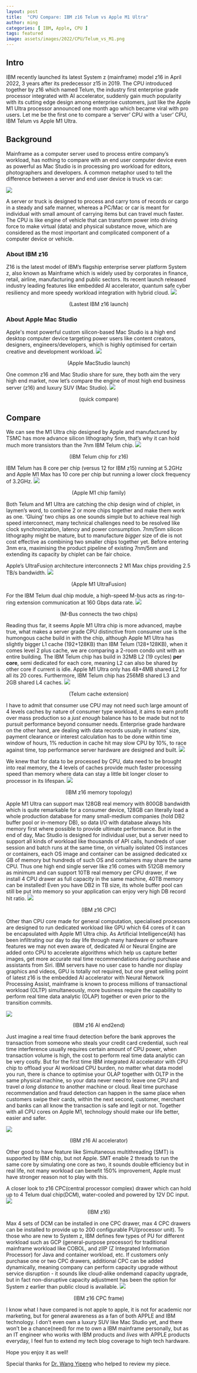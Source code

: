 ```yaml
---
layout: post
title:  "CPU Compare: IBM z16 Telum vs Apple M1 Ultra"
author: ming
categories: [ IBM, Apple, CPU ]
tags: featured
image: assets/images/2022/CPU/Telum_vs_M1.png
---
```


## Intro
IBM recently launched its latest System z (mainframe) model z16 in April 2022, 3 years after its predecessor z15 in 2019. The CPU introduced together by z16 which named Telum, the industry first enterprise grade processor integrated with AI accelerator, suddenly gain much popularity with its cutting edge design among enterprise customers, just like the Apple M1 Ultra processor announced one month ago which became viral with pro users. Let me be the first one to compare a ‘server’ CPU with a ‘user’ CPU, IBM Telum vs Apple M1 Ultra. 

## Background
Mainframe as a computer server used to process entire company’s workload, has nothing to compare with an end user computer device even as powerful as Mac Studio is in processing pro workload for editors, photographers and developers.  A common metaphor used to tell the difference between a server and end user device is truck vs car:

![]({{site.baseurl}}/assets/images/2022/CPU/Truck.png)

A server or truck is designed to process and carry tons of records or cargo in a steady and safe manner, whereas a PC/Mac or car is meant for individual with small amount of carrying items but can travel much faster. The CPU is like engine of vehicle that can transform power into driving force to make virtual (data) and physical substance move, which are considered as the most important and complicated component of a computer device or vehicle. 

### About IBM z16
Z16 is the latest model of IBM’s flagship enterprise server platform System z, also known as Mainframe which is widely used by corporates in finance, retail, airline, manufacturing and public sectors. Its recent launch released industry leading features like embedded AI accelerator, quantum safe cyber resiliency and more speedy workload integration with hybrid cloud. 
![]({{site.baseurl}}/assets/images/2022/CPU/z16.jpeg)<center>(Lastest IBM z16 launch)</center>

### About Apple Mac Studio
Apple's most powerful custom silicon-based Mac Studio is a high end desktop computer device targeting power users like content creators, designers, engineers/developers, which is highly optimised for certain creative and development workload.
![]({{site.baseurl}}/assets/images/2022/CPU/Mac-Studio.webp)<center>(Apple MacStudio launch)</center>

One common z16 and Mac Studio share for sure, they both aim the very high end market, now let’s compare the engine of most high end business server (z16) and luxury SUV (Mac Studio).
![]({{site.baseurl}}/assets/images/2022/CPU/Compare.png)<center>(quick compare)</center>

## Compare 
We can see the M1 Ultra chip designed by Apple and manufactured by TSMC has more advance silicon lithography 5nm, that’s why it can hold much more transistors than the 7nm IBM Telum chip. 
![]({{site.baseurl}}/assets/images/2022/CPU/ibm-telum-die.png)<center>(IBM Telum chip for z16)</center>

IBM Telum has 8 core per chip (versus 12 for IBM z15) running at 5.2GHz and Apple M1 Max has 10 core per chip but running a lower clock frequency of 3.2GHz. 
![]({{site.baseurl}}/assets/images/2022/CPU/Apple-M1-chip-family.jpg)<center>(Apple M1 chip family)</center>

Both Telum and M1 Ultra are catching the chip design wind of chiplet, in laymen’s word, to combine 2 or more chips together and make them work as one. ‘Gluing’ two chips as one sounds simple but to achieve real high speed interconnect, many technical challenges need to be resolved like clock synchronization, latency and power consumption. 7nm/5nm silicon lithography might be mature, but to manufacture *bigger* size of die is not cost effective as combining two smaller chips together yet.  Before entering 3nm era, maximising the product pipeline of existing 7nm/5nm and extending its capacity by chiplet can be fair choice. 

Apple’s UltraFusion architecture interconnects 2 M1 Max chips providing 2.5 TB/s bandwidth. 
![]({{site.baseurl}}/assets/images/2022/CPU/Apple-M1-Ultra.jpg)<center>(Apple M1 UltraFusion)</center>

For the IBM Telum dual chip module, a high-speed M-bus acts as ring-to-ring extension communication at 160 Gbps data rate.
![]({{site.baseurl}}/assets/images/2022/CPU/Telum_DCM.png)<center>(M-Bus connects the two chips)</center>

Reading thus far, it seems Apple M1 Ultra chip is more advanced, maybe true, what makes a server grade CPU distinctive from consumer use is the humongous cache build in with the chip, although Apple M1 Ultra has slightly bigger L1 cache (192+128KB) than IBM Telum (128+128KB), when it comes level 2 plus cache, we are comparing a 2-room condo unit with an entire building. The IBM Telum chip has build in 32MB L2 (19 cycles) **per core**, semi dedicated for each core, meaning L2 can also be shared by other core if current is idle. Apple M1 Ultra only has 48+4MB shared L2 for all its 20 cores. Furthermore, IBM Telum chip has 256MB shared L3 and 2GB shared L4 caches. 
![]({{site.baseurl}}/assets/images/2022/CPU/ibm-z-telum-system.jpeg)<center>(Telum cache extension)</center>

I have to admit that consumer use CPU may not need such large amount of 4 levels caches by nature of consumer type workload, it aims to earn profit over mass production so a *just enough*  balance has to be made but not to pursuit performance beyond consumer needs. Enterprise grade hardware on the other hand, are dealing with data records usually in nations’ size, payment clearance or interest calculation has to be done within time window of hours, 1% reduction in cache hit may slow CPU by 10%, to race against time, top performance server hardware are designed and built. 
![]({{site.baseurl}}/assets/images/2022/CPU/Memory-Hierarchy.jpeg)

We knew that for data to be processed by CPU, data need to be brought into real memory, the 4 levels of caches provide much faster processing speed than memory where data can stay a little bit longer closer to processor in its lifespan. 
![]({{site.baseurl}}/assets/images/2022/CPU/Cache_mem.png)<center>(IBM z16 memory topology)</center>

Apple M1 Ultra can support max 128GB real memory with 800GB bandwidth which is quite remarkable for a consumer device, 128GB can literally load a whole production database for many small-medium companies (hold DB2 buffer pool or in-memory DB), so data I/O with database always hits memory first where possible to provide ultimate performance.  But in the end of day, Mac Studio is designed for individual user, but a server need to support all kinds of workload like thousands of API calls, hundreds of user session and batch runs at the same time, on virtually isolated OS instances or containers, each OS image and container can be assigned dedicated xx GB of memory but hundreds of such OS and containers may share the same CPU. Thus one high end single server like z16 comes with 512GB memory as minimum and can support 10TB real memory per CPU drawer, if we install 4 CPU drawer as full capacity in the same machine, 40TB memory can be installed! Even you have DB2 in TB size, its whole buffer pool can still be put into memory so your application can enjoy very high DB record hit ratio. 
![]({{site.baseurl}}/assets/images/2022/CPU/Telum_DIMM.png)<center>(IBM z16 CPC)</center>

Other than CPU core made for general computation, specialised processors are designed to run dedicated workload like GPU which 64 cores of it can be encapsulated with Apple M1 Ultra chip. As Artificial Intelligence(AI) has been infiltrating our day to day life through many hardware or software features we may not even aware of, dedicated AI or Neural Engine are added onto CPU to accelerate algorithms which help us capture better images, get more accurate real time recommendations during purchase and assistants from Siri. IBM servers have no user case to handle nor display graphics and videos, GPU is totally not required, but one great selling point of latest z16 is the embedded AI accelerator with Neural Network Processing Assist, mainframe is known to process millions of transactional workload (OLTP) simultaneously, more business require the capability to perform real time data analytic (OLAP) together or even prior to the transition commits. 

![]({{site.baseurl}}/assets/images/2022/CPU/Telum_AI_eco.png)<center>(IBM z16 AI end2end)</center>

Just imagine a real time fraud detection before the bank approves the transaction from someone who steals your credit card credential, such real time interference usually requires certain amount of CPU power, when transaction volume is high, the cost to perform real time data analytic can be very costly. But for the first time IBM integrated AI accelerator with CPU chip to offload your AI workload CPU burden, no matter what data model you run, there is chance to optimise your OLAP together with OLTP in the same physical machine, so your data never need to leave one CPU and travel *a long distance* to another machine or cloud. Real time purchase recommendation and fraud detection can happen in the same place when customers swipe their cards, within the next second, customer, merchant and banks can all know the transaction is safe and legit or not. Together with all CPU cores on Apple M1, technology should make our life better, easier and safer.   

![]({{site.baseurl}}/assets/images/2022/CPU/ibm-z-telum-system-ai-performance.jpeg)<center>(IBM z16 AI accelerator)</center>

Other good to have feature like Simultaneous multithreading (SMT) is supported by IBM chip, but not Apple. SMT enable 2 threads to run the same core by simulating one core as two, it sounds double efficiency but in real life, not many workload can benefit 150% improvement, Apple must have stronger reason not to play with this. 

A closer look to z16 CPC(central processor complex) drawer which can hold up to 4 Telum dual chip(DCM), water-cooled and powered by 12V DC input. 
![]({{site.baseurl}}/assets/images/2022/CPU/z16_telum.jpeg)<center>(IBM z16)</center>

Max 4 sets of DCM can be installed in one CPC drawer, max 4 CPC drawers can be installed to provide up to 200 configurable PU(processor unit). To those who are new to System z, IBM defines few types of PU for different workload such as GCP (general-purpose processor) for traditional mainframe workload like COBOL, and zIIP (Z Integrated Information Processor) for Java and container workload, etc. 
If customers only purchase one or two CPC drawers, additional CPC can be added dynamically, meaning company can perform capacity upgrade without service disruption - it sounds like cloud-alike ondemand capacity upgrade, but in fact non-disruptive capacity adjustment has been the option for System z earlier than public cloud is available. 
![]({{site.baseurl}}/assets/images/2022/CPU/z16_CPC.png)<center>(IBM z16 CPC frame)</center>

I know what I have compared is not apple to apple, it is not for academic nor marketing, but for general awareness as a fan of both APPLE and IBM technology. I don’t even own a luxury SUV like Mac Studio yet, and there won’t be a chance(need) for me to own a IBM mainframe personally, but as an IT engineer who works with IBM products and *lives* with APPLE products everyday, I feel fun to extend my tech blog coverage to high tech hardware. 

Hope you enjoy it as well! 

Special thanks for [Dr. Wang Yipeng](https://www.linkedin.com/in/yipeng-wang-54925b30) who helped to review my piece. 
